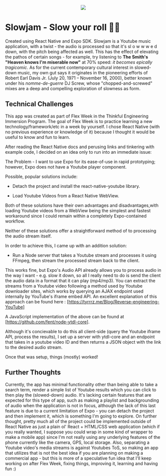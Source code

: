 
<p align="center">
<img src="https://github.com/thinkful-ei22/Donny-Playground/blob/master/screenshots/godsplan.gif">
</p>

# Slowjam - Slow your roll 🐌🐢

Created using React Native and Expo SDK. 
Slowjam is a Youtube music application, with a twist - the audio is processed so that it's sl o w w w e d down, with the pitch being affected as well. This has the effect of elevating the pathos of certain songs - for example, try listening to **The Smith's "Heaven knows I'm miserable now"** at 70% speed: *it becomes epically tragicomic*. As for the current contemporary cultural interest in slowed-down music, my own gut says it originates in the pioneering efforts of Robert Earl Davis Jr. (July 20, 1971 – November 16, 2000), better known under his *nomme-de-guerre* DJ Screw, whose "chopped-and-screwed" mixes are a deep and compelling exploration of slowness as form.

## Technical Challenges

This app was created as part of Flex Week in the Thinkful Engineering Immersion Program. The goal of Flex Week is to practice learning a new technology/framework/etc in a week by yourself. I chose React Native (with no previous experience or knowledge of it) because I thought it would be useful to know and fun to learn.

After reading the React Native docs and perusing links and tinkering with example code, I decided on an idea only to run into an immediate issue:

The Problem - I want to use Expo for its ease-of-use in rapid prototyping; however, Expo does not have a Youtube player component.

Possible, popular solutions include:

* Detach the project and install the react-native-youtube library.

* Load Youtube Videos from a React Native WebView.


Both of these solutions have their own advantages and disadvantages,with loading Youtube videos from a WebView being the simplest and fastest workaround since I could remain within a completely Expo-contained workflow.

Neither of these solutions offer a straightforward method of to processing the audio stream itself.

In order to achieve this, I came up with an addition solution:

* Run a Node server that takes a Youtube stream and processes it using FFmpeg, then stream the processed stream back to the client.

This works fine, but Expo's Audio API already allows you to process audio in the way I want - e.g. slow it down, so all I really need to do is send the client the audio data in a format that it can play (mp4/mp3). You can extract the streams from a Youtube video following a method used by Youtube downloader sites, which works by querying an AJAX endpoint used internally by YouTube's iframe embed API. An excellent explanation of this approach can be found here : [https://tyrrrz.me/Blog/Reverse-engineering-YouTube] 

A JavaScript implementation of the above can be found at [https://github.com/fent/node-ytdl-core].

Although it's concievable to do this all client-side (query the Youtube iframe API, process the results), I set up a server with ytdl-core and an endpoint that takes in a youtube video ID and then returns a JSON object with the link to the desired audio stream. 

Once that was setup, things (mostly) worked! 

## Further Thoughts

Currently, the app has minimal functionality other than being able to take a search term, render a simple list of Youtube results which you can click to then play the (slowed-down) audio. It's lacking certain features that are expected for this type of app, such as making a playlist and backgrounding of audio when the application is not in focus, although the lack of this last feature is due to a current limitation of Expo - you can detach the project and then implement it, which is something I'm going to explore. On further thought, pretty much all of the project could be implemented outside of React Native as just a plain ol' React + HTML/CSS web application (which if you really wanted, I suppose you could wrap in some kind of wrapper to make a mobile app) since I'm not really using any underlying features of the phone currently like the camera, GPS, local storage. Also, separating a Youtube video's media streams is against Youtubes ToS, so making an app that utilizes that is not the best idea if you are planning on making a commercial app - but this is more of a speculative fun idea that I'll keep working on after Flex Week, fixing things, improving it, learning and having fun :)



